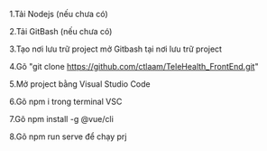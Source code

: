 1.Tải Nodejs (nếu chưa có)

2.Tải GitBash (nếu chưa có)

3.Tạo nơi lưu trữ project mở Gitbash tại nơi lưu trữ project

4.Gõ "git clone https://github.com/ctlaam/TeleHealth_FrontEnd.git"

5.Mở project bằng Visual Studio Code

6.Gõ npm i trong terminal VSC

7.Gõ npm install -g @vue/cli

8.Gõ npm run serve để chạy prj
